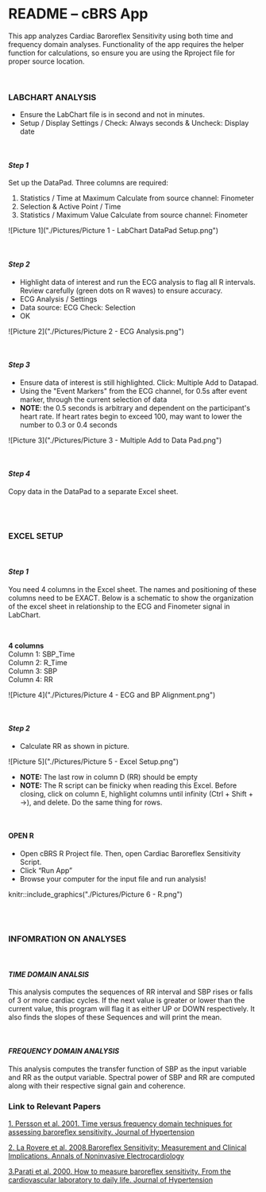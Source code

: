 # **README – cBRS App**
This app analyzes Cardiac Baroreflex Sensitivity using both time and frequency domain analyses. Functionality of the app requires the helper function for calculations, so ensure you are using the Rproject file for proper source location.

<br>

### **LABCHART ANALYSIS**
* Ensure the LabChart file is in second and not in minutes. 
* Setup / Display Settings / Check: Always seconds & Uncheck: Display date

<br>

#### *Step 1*
Set up the DataPad. Three columns are required:
1. Statistics / Time at Maximum 			Calculate from source channel: Finometer
2. Selection & Active Point / Time
3. Statistics / Maximum Value	 		Calculate from source channel: Finometer

![Picture 1]("./Pictures/Picture 1 -  LabChart DataPad Setup.png")


<br>

#### *Step 2*
* Highlight data of interest and run the ECG analysis to flag all R intervals. Review carefully (green dots on R waves) to ensure accuracy. 
* ECG Analysis / Settings  
* Data source: ECG	Check: Selection 
* OK

![Picture 2]("./Pictures/Picture 2 - ECG Analysis.png")


<br>

#### *Step 3*
* Ensure data of interest is still highlighted. Click: Multiple Add to Datapad. 
* Using the "Event Markers" from the ECG channel, for 0.5s after event marker, through the current selection of data 
* **NOTE**: the 0.5 seconds is arbitrary and dependent on the participant's heart rate. If heart rates begin to exceed 100, may want to lower the number to 0.3 or 0.4 seconds 


![Picture 3]("./Pictures/Picture 3 - Multiple Add to Data Pad.png")

<br>

#### *Step 4*
Copy data in the DataPad to a separate Excel sheet.

<br>
<br>

### **EXCEL SETUP**

<br>

#### *Step 1*
You need 4 columns in the Excel sheet. The names and positioning of these columns need to be EXACT. Below is a schematic to show the organization of the excel sheet in relationship to the ECG and Finometer signal in LabChart.

<br>

**4 columns**  
Column 1: SBP_Time	
Column 2: R_Time	
Column 3: SBP	
Column 4: RR


![Picture 4]("./Pictures/Picture 4 - ECG and BP Alignment.png")


<br>

#### *Step 2*
* Calculate RR as shown in picture. 

![Picture 5]("./Pictures/Picture 5 - Excel Setup.png")


* **NOTE:** The last row in column D (RR) should be empty
* **NOTE:** The R script can be finicky when reading this Excel. Before closing, click on column E, highlight columns until infinity (Ctrl + Shift + →), and delete. Do the same thing for rows. 

<br>

#### **OPEN R**
* Open cBRS R Project file. Then, open Cardiac Baroreflex Sensitivity Script. 
* Click “Run App”
* Browse your computer for the input file and run analysis!

knitr::include_graphics("./Pictures/Picture 6 - R.png")


<br>
<br>

### **INFOMRATION ON ANALYSES**

<br>

#### *TIME DOMAIN ANALSIS*
This analysis computes the sequences of RR interval and SBP rises or falls of 3 or more cardiac cycles. If the next value is greater or lower than the current value, this program will flag it as either UP or DOWN respectively. It also finds the slopes of these Sequences and will print the mean.

<br>

#### *FREQUENCY DOMAIN ANALYSIS*
This analysis computes the transfer function of SBP as the input variable and RR as the output variable. Spectral power of SBP and RR are computed along with their respective signal gain and coherence. 


### **Link to Relevant Papers**
[1. Persson et al. 2001. Time versus frequency domain techniques for assessing baroreflex sensitivity. Journal of Hypertension](https://journals.lww.com/jhypertension/Fulltext/2001/10000/Time_versus_frequency_domain_techniques_for.1.aspx?casa_token=EhhrI1I20o4AAAAA:9VxbF2BdMAkJ9GOWymoaU7NpDaMM3mjyitfQQUwHOcAMXfTC8ms5DE5lAHrkCGqRt3hLqGqpOCMPcKOV1VIyhFk)

[2. La Rovere et al. 2008.Baroreflex Sensitivity: Measurement and Clinical Implications. Annals of Noninvasive Electrocardiology ](https://onlinelibrary.wiley.com/doi/10.1111/j.1542-474X.2008.00219.x)

[3.Parati et al. 2000. How to measure baroreflex sensitivity. From the cardiovascular laboratory to daily life. Journal of Hypertension ](https://journals.lww.com/jhypertension/Fulltext/2000/18010/How_to_measure_baroreflex_sensitivity__from_the.3.aspx?casa_token=X_SgZCooRmUAAAAA:4d5DTHrjQ35izXTWWoQkpN24gbdojNppdS4CaVPc3QJ1MBbjkIr_02JBvHnQTIUi1QEUpGOHdrbGzzH1tYRQpOg)
